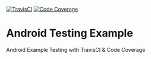 [![TravisCI](https://api.travis-ci.org/maxdota/Android-Testing-Example.svg?branch=master)](https://travis-ci.org/maxdota/Android-Testing-Example)
[![Code Coverage](https://img.shields.io/codecov/c/github/maxdota/Android-Testing-Example/master.svg)](https://codecov.io/github/maxdota/Android-Testing-Example?branch=master)

# Android Testing Example

Android Example Testing with TravisCI & Code Coverage
